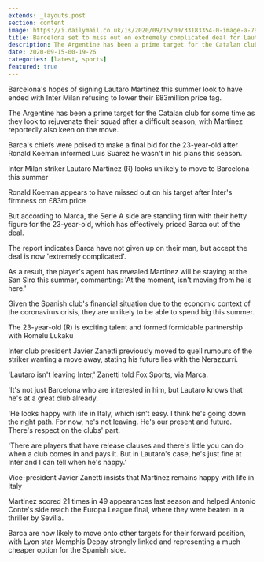 ```yaml
---
extends: _layouts.post
section: content
image: https://i.dailymail.co.uk/1s/2020/09/15/00/33183354-0-image-a-79_1600124760846.jpg 
title: Barcelona set to miss out on extremely complicated deal for Lautaro Martinez with Inter Milan 
description: The Argentine has been a prime target for the Catalan club for some time as they look to rejuvenate their squad after a difficult season, with Martinez reportedly also keen on the move. 
date: 2020-09-15-00-19-26 
categories: [latest, sports] 
featured: true 
--- 
```

Barcelona's hopes of signing Lautaro Martinez this summer look to have ended with Inter Milan refusing to lower their £83million price tag.

The Argentine has been a prime target for the Catalan club for some time as they look to rejuvenate their squad after a difficult season, with Martinez reportedly also keen on the move.

Barca's chiefs were poised to make a final bid for the 23-year-old after Ronald Koeman informed Luis Suarez he wasn't in his plans this season.

Inter Milan striker Lautaro Martinez (R) looks unlikely to move to Barcelona this summer

Ronald Koeman appears to have missed out on his target after Inter's firmness on £83m price

But according to Marca, the Serie A side are standing firm with their hefty figure for the 23-year-old, which has effectively priced Barca out of the deal. 

The report indicates Barca have not given up on their man, but accept the deal is now 'extremely complicated'. 

As a result, the player's agent has revealed Martinez will be staying at the San Siro this summer, commenting: 'At the moment, isn't moving from he is here.'  

Given the Spanish club's financial situation due to the economic context of the coronavirus crisis, they are unlikely to be able to spend big this summer.

The 23-year-old (R) is exciting talent and formed formidable partnership with Romelu Lukaku

Inter club president Javier Zanetti previously moved to quell rumours of the striker wanting a move away, stating his future lies with the Nerazzurri.

'Lautaro isn't leaving Inter,' Zanetti told Fox Sports, via Marca.

'It's not just Barcelona who are interested in him, but Lautaro knows that he's at a great club already.

'He looks happy with life in Italy, which isn't easy. I think he's going down the right path. For now, he's not leaving. He's our present and future. There's respect on the clubs' part.

'There are players that have release clauses and there's little you can do when a club comes in and pays it. But in Lautaro's case, he's just fine at Inter and I can tell when he's happy.' 

Vice-president Javier Zanetti insists that Martinez remains happy with life in Italy

Martinez scored 21 times in 49 appearances last season and helped Antonio Conte's side reach the Europa League final, where they were beaten in a thriller by Sevilla. 

Barca are now likely to move onto other targets for their forward position, with Lyon star Memphis Depay strongly linked and representing a much cheaper option for the Spanish side. 

